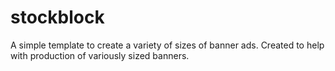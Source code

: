 # stockblock
A simple template to create a variety of sizes of banner ads. Created to help with production of variously sized banners. 
